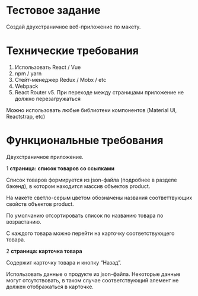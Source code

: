 # Тестовое задание

Создай двухстраничное веб-приложение по макету.

# Технические требования

1. Использовать React / Vue
2. npm / yarn
3. Стейт-менеджер Redux / Mobx / etc
4. Webpack
5. React Router v5. При переходе между страницами приложение не должно перезагружаться

Можно использовать любые библиотеки компонентов (Material UI, Reactstrap, etc)

# Функциональные требования

Двухстраничное приложение.

1 **страница: список товаров со ссылками**

Список товаров формируется из json-файла (подробнее в разделе бэкенд), в котором находится массив объектов product.

На макете светло-серым цветом обозначены названия соответтвующих свойств объектов product.

По умолчанию отсортировать список по названию товара по возрастанию.

С каждого товара можно перейти на карточку соответствующего товара.

2 **страница: карточка товара**

Содержит карточку товара и кнопку “Назад”.

Использовать данные о продукте из json-файла. Некоторые данные могут отсутствовать, в таком случае соответствующий элемент не должен отображаться в карточке.
